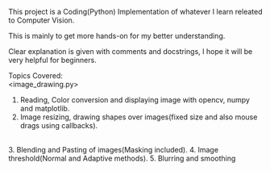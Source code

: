 This project is a Coding(Python) Implementation of whatever I learn releated to Computer Vision.

This is mainly to get more hands-on for my better understanding.

Clear explanation is given with comments and docstrings, I hope it will be very helpful for beginners.

Topics Covered:<br />
<image_drawing.py>
1. Reading, Color conversion and displaying image with opencv, numpy and matplotlib.
2. Image resizing, drawing shapes over images(fixed size and also mouse drags using callbacks).<br />

<br />
<image_processing.py>
3. Blending and Pasting of images(Masking included).
4. Image threshold(Normal and Adaptive methods).
5. <comingsoon.......>Blurring and smoothing
